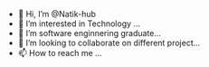 - 👋 Hi, I’m @Natik-hub
- 👀 I’m interested in Technology ...
- 🌱 I’m software enginnering graduate...
- 💞️ I’m looking to collaborate on different project...
- 📫 How to reach me ...

<!---
Natik-hub/Natik-hub is a ✨ special ✨ repository because its `README.md` (this file) appears on your GitHub profile.
You can click the Preview link to take a look at your changes.
--->
